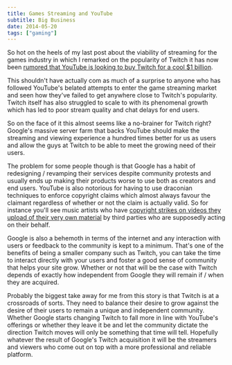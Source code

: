 ```yaml
---
title: Games Streaming and YouTube
subtitle: Big Business
date: 2014-05-20
tags: ["gaming"]
---
```

So hot on the heels of my last post about the viability of streaming for the games industry in which I remarked on the popularity of Twitch it has now been [rumored that YouTube is looking to buy Twitch for a cool $1 billion][1].

This shouldn't have actually com as much of a surprise to anyone who has followed YouTube's belated attempts to enter the game streaming market and seen how they've failed to get anywhere close to Twitch's popularity. Twitch itself has also struggled to scale to with its phenomenal growth which has led to poor stream quality and chat delays for end users.

So on the face of it this almost seems like a no-brainer for Twitch right? Google's massive server farm that backs YouTube should make the streaming and viewing experience a hundred times better for us as users and allow the guys at Twitch to be able to meet the growing need of their users.

The problem for some people though is that Google has a habit of redesigning / revamping their services despite community protests and usually ends up making their products worse to use both as creators and end users. YouTube is also notorious for having to use draconian techniques to enforce copyright claims which almost always favour the claimant regardless of whether or not the claim is actually valid. So for instance you'll see music artists who have [copyright strikes on videos they upload of their very own material][2] by third parties who are supposedly acting on their behalf.

Google is also a behemoth in terms of the internet and any interaction with users or feedback to the community is kept to a minimum. That's one of the benefits of being a smaller company such as Twitch, you can take the time to interact directly with your users and foster a good sense of community that helps your site grow. Whether or not that will be the case with Twitch depends of exactly how independent from Google they will remain if / when they are acquired.

Probably the biggest take away for me from this story is that Twitch is at a crossroads of sorts. They need to balance their desire to grow against the desire of their users to remain a unique and independent community. Whether Google starts changing Twitch to fall more in line with YouTube's offerings or whether they leave it be and let the community dictate the direction Twitch moves will only be something that time will tell. Hopefully whatever the result of Google's Twitch acquisition it will be the streamers and viewers who come out on top with a more professional and reliable platform.

 [1]: http://www.joystiq.com/2014/05/18/report-youtube-acquires-twitch-for-1-billion/
 [2]: http://www.kotaku.com.au/2013/12/the-most-ridiculous-victim-of-youtubes-crackdown-is-a-basic-game/